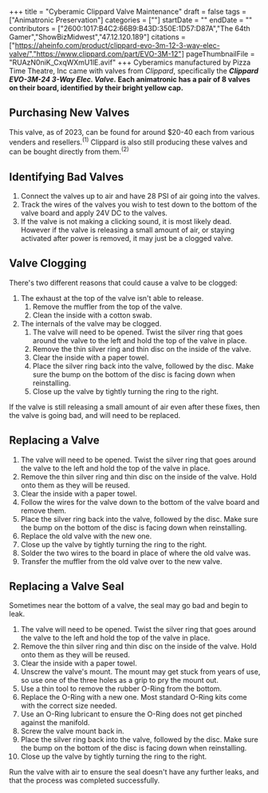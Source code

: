 +++
title = "Cyberamic Clippard Valve Maintenance"
draft = false
tags = ["Animatronic Preservation"]
categories = [""]
startDate = ""
endDate = ""
contributors = ["2600:1017:B4C2:66B9:B43D:350E:1D57:D87A","The 64th Gamer","ShowBizMidwest","47.12.120.189"]
citations = ["https://aheinfo.com/product/clippard-evo-3m-12-3-way-elec-valve/","https://www.clippard.com/part/EVO-3M-12"]
pageThumbnailFile = "RUAzN0niK_CxqWXmU1lE.avif"
+++
Cyberamics manufactured by Pizza Time Theatre, Inc came with valves from *Clippard*, specifically the ***Clippard EVO-3M-24 3-Way Elec. Valve.* Each animatronic has a pair of 8 valves on their board, identified by their bright yellow cap.**

## Purchasing New Valves

This valve, as of 2023, can be found for around $20-40 each from various venders and resellers.<sup>(1)</sup> Clippard is also still producing these valves and can be bought directly from them.<sup>(2)</sup>

## Identifying Bad Valves

1.  Connect the valves up to air and have 28 PSI of air going into the valves.
2.  Track the wires of the valves you wish to test down to the bottom of the valve board and apply 24V DC to the valves.
3.  If the valve is not making a clicking sound, it is most likely dead. However if the valve is releasing a small amount of air, or staying activated after power is removed, it may just be a clogged valve.

## Valve Clogging

There's two different reasons that could cause a valve to be clogged:

1.  The exhaust at the top of the valve isn't able to release.
    1.  Remove the muffler from the top of the valve.
    2.  Clean the inside with a cotton swab.
2.  The internals of the valve may be clogged.
    1.  The valve will need to be opened. Twist the silver ring that goes around the valve to the left and hold the top of the valve in place.
    2.  Remove the thin silver ring and thin disc on the inside of the valve.
    3.  Clear the inside with a paper towel.
    4.  Place the silver ring back into the valve, followed by the disc. Make sure the bump on the bottom of the disc is facing down when reinstalling.
    5.  Close up the valve by tightly turning the ring to the right.

If the valve is still releasing a small amount of air even after these fixes, then the valve is going bad, and will need to be replaced.

## Replacing a Valve

1.  The valve will need to be opened. Twist the silver ring that goes around the valve to the left and hold the top of the valve in place.
2.  Remove the thin silver ring and thin disc on the inside of the valve. Hold onto them as they will be reused.
3.  Clear the inside with a paper towel.
4.  Follow the wires for the valve down to the bottom of the valve board and remove them.
5.  Place the silver ring back into the valve, followed by the disc. Make sure the bump on the bottom of the disc is facing down when reinstalling.
6.  Replace the old valve with the new one.
7.  Close up the valve by tightly turning the ring to the right.
8.  Solder the two wires to the board in place of where the old valve was.
9.  Transfer the muffler from the old valve over to the new valve.

## Replacing a Valve Seal

Sometimes near the bottom of a valve, the seal may go bad and begin to leak.

1.  The valve will need to be opened. Twist the silver ring that goes around the valve to the left and hold the top of the valve in place.
2.  Remove the thin silver ring and thin disc on the inside of the valve. Hold onto them as they will be reused.
3.  Clear the inside with a paper towel.
4.  Unscrew the valve's mount. The mount may get stuck from years of use, so use one of the three holes as a grip to pry the mount out.
5.  Use a thin tool to remove the rubber O-Ring from the bottom.
6.  Replace the O-Ring with a new one. Most standard O-Ring kits come with the correct size needed.
7.  Use an O-Ring lubricant to ensure the O-Ring does not get pinched against the manifold.
8.  Screw the valve mount back in.
9.  Place the silver ring back into the valve, followed by the disc. Make sure the bump on the bottom of the disc is facing down when reinstalling.
10. Close up the valve by tightly turning the ring to the right.

Run the valve with air to ensure the seal doesn't have any further leaks, and that the process was completed successfully.
